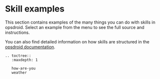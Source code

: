 # Skill examples

This section contains examples of the many things you can do with skills in opsdroid. Select an example from the menu to see the full source and instructions.

 You can also find detailed information on how skills are structured in the [opsdroid documentation](../skills/index).

```eval_rst
.. toctree::
   :maxdepth: 1

   how-are-you
   weather
```
